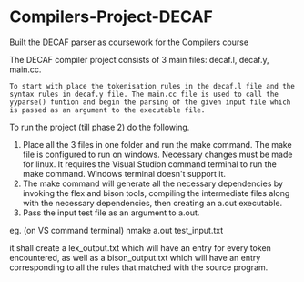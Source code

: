 # Compilers-Project-DECAF

Built the DECAF parser as coursework for the Compilers course

The DECAF compiler project consists of 3 main files: decaf.l, decaf.y, main.cc.

    To start with place the tokenisation rules in the decaf.l file and the syntax rules in decaf.y file. The main.cc file is used to call the yyparse() funtion and begin the parsing of the given input file which is passed as an argument to the executable file.
To run the project (till phase 2) do the following.
1. Place all the 3 files in one folder and run the make command. The make file is configured to run on windows. Necessary changes must be made for linux. It requires the Visual Studion command terminal to run the make command. Windows terminal doesn't support it.
2. The make command will generate all the necessary dependencies by invoking the flex and bison tools, compiling the intermediate files along with the necessary dependencies, then creating an a.out executable.
3. Pass the input test file as an argument to a.out. 

eg. (on VS command terminal)
    nmake 
    a.out test_input.txt

it shall create a lex_output.txt which will have an entry for every token encountered, as well as a bison_output.txt which will have an entry corresponding to all the rules that matched with the source program.

